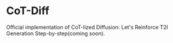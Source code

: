 # CoT-Diff

Official implementation of CoT-lized Diffusion: Let's Reinforce T2I Generation Step-by-step(coming soon).
